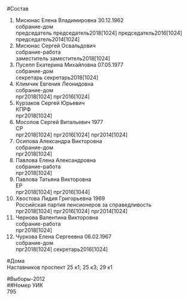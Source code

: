 #Состав  
1. Мисюнас Елена Владимировна 30.12.1962  
    собрание-дом  
    председатель председатель2018[1024] председатель2016[1024] председатель2014[1024]  
2. Мисюнас Сергей Освальдович  
    собрание-работа  
    заместитель заместитель2018[1024]  
3. Пусепп Екатерина Михайловна 07.05.1977  
    собрание-дом  
    секретарь секретарь2018[1024]  
4. Климчик Евгения Леонидовна  
    собрание-дом  
    прг2018[1024] прг2016[1024]  
5. Курзаков Сергей Юрьевич  
    КПРФ  
    прг2018[1024]  
6. Мосолов Сергей Витальевич 1977  
    СР  
    прг2018[1024] прг2016[1024] прг2014[1024]  
7. Осипова Александра Викторовна  
    собрание-дом  
    прг2018[1024]  
8. Павлова Елена Александровна  
    собрание-работа  
    прг2018[1024]  
9. Павлова Татьяна Викторовна  
    ЕР  
    прг2018[1024] прг2016[1044]  
10. Хвостова Лидия Григорьевна 1969  
    Российская партия пенсионеров за справедливость  
    прг2018[1024] прг2016[1024] прг2014[1024]  
11. Чернова Валентина Викторовна  
    собрание-работа  
    прг2018[1024]  
12. Чуркова Елена Сергеевна 06.02.1967  
    собрание-дом  
    прг2018[1024] секретарь2016[1024]  
  
#Дома  
Наставников проспект 25 к1; 25 к3; 29 к1  
  
#Выборы-2012  
##Номер УИК  
795  
